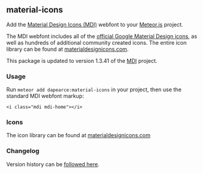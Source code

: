 ## material-icons

Add the [Material Design Icons (MDI)](http://materialdesignicons.com/) webfont to your [Meteor.js](http://meteor.com) project.

The MDI webfont includes all of the [official Google Material Design icons](https://github.com/google/material-design-icons), as well as hundreds of additional community created icons. The entire icon library can be found at [materialdesignicons.com](http://materialdesignicons.com).

This package is updated to version 1.3.41 of the [MDI](http://materialdesignicons.com/) project.

### Usage

Run `meteor add dapearce:material-icons` in your project, then use the standard MDI webfont markup:

    <i class="mdi mdi-home"></i>

### Icons

The icon library can be found at [materialdesignicons.com](http://materialdesignicons.com)

### Changelog

Version history can be [followed here](https://materialdesignicons.com/history).

